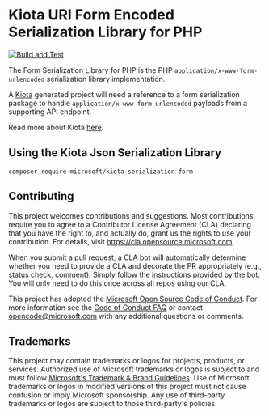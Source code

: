 # Kiota URI Form Encoded Serialization Library for PHP

[![Build and Test](https://github.com/microsoft/kiota-serialization-form-php/actions/workflows/pr-validation.yml/badge.svg?branch=main)](https://github.com/microsoft/kiota-serialization-form-php/actions/workflows/pr-validation.yml)

The Form Serialization Library for PHP is the PHP `application/x-www-form-urlencoded` serialization library implementation.

A [Kiota](https://github.com/microsoft/kiota) generated project will need a reference to a form serialization package to handle `application/x-www-form-urlencoded` payloads from a supporting API endpoint.

Read more about Kiota [here](https://github.com/microsoft/kiota/blob/main/README.md).

## Using the Kiota Json Serialization Library

```shell
composer require microsoft/kiota-serialization-form
```

## Contributing

This project welcomes contributions and suggestions.  Most contributions require you to agree to a
Contributor License Agreement (CLA) declaring that you have the right to, and actually do, grant us
the rights to use your contribution. For details, visit https://cla.opensource.microsoft.com.

When you submit a pull request, a CLA bot will automatically determine whether you need to provide
a CLA and decorate the PR appropriately (e.g., status check, comment). Simply follow the instructions
provided by the bot. You will only need to do this once across all repos using our CLA.

This project has adopted the [Microsoft Open Source Code of Conduct](https://opensource.microsoft.com/codeofconduct/).
For more information see the [Code of Conduct FAQ](https://opensource.microsoft.com/codeofconduct/faq/) or
contact [opencode@microsoft.com](mailto:opencode@microsoft.com) with any additional questions or comments.

## Trademarks

This project may contain trademarks or logos for projects, products, or services. Authorized use of Microsoft
trademarks or logos is subject to and must follow
[Microsoft's Trademark & Brand Guidelines](https://www.microsoft.com/en-us/legal/intellectualproperty/trademarks/usage/general).
Use of Microsoft trademarks or logos in modified versions of this project must not cause confusion or imply Microsoft sponsorship.
Any use of third-party trademarks or logos are subject to those third-party's policies.